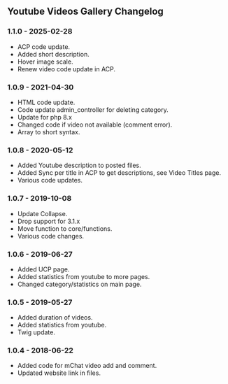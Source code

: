 ## Youtube Videos Gallery Changelog

### 1.1.0 - 2025-02-28

- ACP code update.
- Added short description.
- Hover image scale.
- Renew video code update in ACP.

### 1.0.9 - 2021-04-30

- HTML code update.
- Code update admin_controller for deleting category.
- Update for php 8.x
- Changed code if video not available (comment error).
- Array to short syntax.

### 1.0.8 - 2020-05-12

- Added Youtube description to posted files.
- Added Sync per title in ACP to get descriptions, see Video Titles page.
- Various code updates.

### 1.0.7 - 2019-10-08

- Update Collapse.
- Drop support for 3.1.x
- Move function to core/functions.
- Various code changes.

### 1.0.6 - 2019-06-27

- Added UCP page.
- Added statistics from youtube to more pages.
- Changed category/statistics on main page.

### 1.0.5 - 2019-05-27

- Added duration of videos.
- Added statistics from youtube.
- Twig update.

### 1.0.4 - 2018-06-22

- Added code for mChat video add and comment.
- Updated website link in files.
